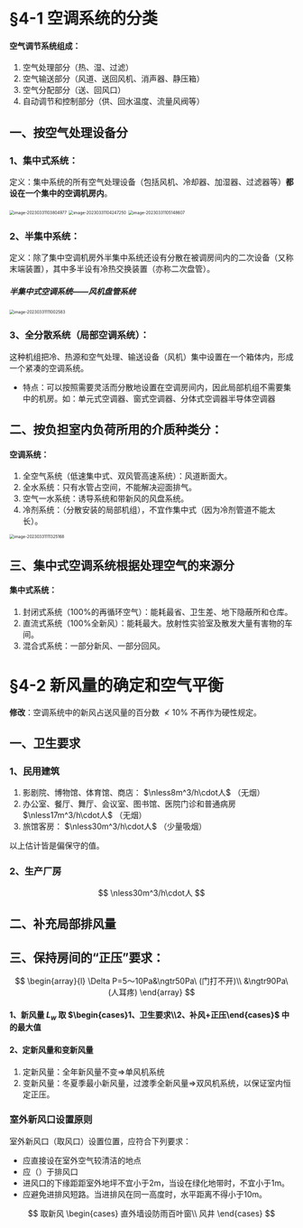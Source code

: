 # §4-1 空调系统的分类

#### 空气调节系统组成：

1. 空气处理部分（热、湿、过滤）
2. 空气输送部分（风道、送回风机、消声器、静压箱）
3. 空气分配部分（送、回风口）
4. 自动调节和控制部分（供、回水温度、流量风阀等）

## 一、按空气处理设备分

### 1、集中式系统：

定义：集中系统的所有空气处理设备（包括风机、冷却器、加湿器、过滤器等）**都设在一个集中的空调机房内**。

<img src="4.%E7%A9%BA%E6%B0%94%E8%B0%83%E8%8A%82%E7%B3%BB%E7%BB%9F.assets/image-20230331103804977.png" alt="image-20230331103804977" style="zoom:50%;" />

<img src="4.%E7%A9%BA%E6%B0%94%E8%B0%83%E8%8A%82%E7%B3%BB%E7%BB%9F.assets/image-20230331104247250.png" alt="image-20230331104247250" style="zoom:50%;" />

<img src="4.%E7%A9%BA%E6%B0%94%E8%B0%83%E8%8A%82%E7%B3%BB%E7%BB%9F.assets/image-20230331105148607.png" alt="image-20230331105148607" style="zoom:50%;" />

### 2、半集中系统：

定义：除了集中空调机房外半集中系统还设有分散在被调房间内的二次设备（又称末端装置），其中多半设有冷热交换装置（亦称二次盘管）。

##### 半集中式空调系统——风机盘管系统

<img src="4.%E7%A9%BA%E6%B0%94%E8%B0%83%E8%8A%82%E7%B3%BB%E7%BB%9F.assets/image-20230331111002583.png" alt="image-20230331111002583" style="zoom:50%;" />

### 3、全分散系统（局部空调系统）：

这种机组把冷、热源和空气处理、输送设备（风机）集中设置在一个箱体内，形成一个紧凑的空调系统。

* 特点：可以按照需要灵活而分散地设置在空调房间内，因此局部机组不需要集中的机房。如：单元式空调器、窗式空调器、分体式空调器半导体空调器

## 二、按负担室内负荷所用的介质种类分：

#### 空调系统：

1. 全空气系统（低速集中式、双风管高速系统）：风道断面大。
2. 全水系统：只有水管占空间，不能解决迎面排气。
3. 空气一水系统：诱导系统和带新风的风盘系统。
4. 冷剂系统：（分散安装的局部机组），不宜作集中式（因为冷剂管道不能太长）。

<img src="4.%E7%A9%BA%E6%B0%94%E8%B0%83%E8%8A%82%E7%B3%BB%E7%BB%9F.assets/image-20230331111325168.png" alt="image-20230331111325168" style="zoom:50%;" />

## 三、集中式空调系统根据处理空气的来源分

#### 集中式系统：

1. 封闭式系统（100%的再循环空气）：能耗最省、卫生差、地下隐蔽所和仓库。
2. 直流式系统（100%全新风）：能耗最大。放射性实验室及散发大量有害物的车间。
3. 混合式系统：一部分新风、一部分回风。

# §4-2 新风量的确定和空气平衡

**修改**：空调系统中的新风占送风量的百分数  $\nless10\%$ 不再作为硬性规定。

## 一、卫生要求

### 1、民用建筑

1. 影剧院、博物馆、体育馆、商店： $\nless8m^3/h\cdot人$ （无烟）
2. 办公室、餐厅、舞厅、会议室、图书馆、医院门诊和普通病房 $\nless17m^3/h\cdot人$ （无烟）
3. 旅馆客房： $\nless30m^3/h\cdot人$ （少量吸烟）

以上估计皆是偏保守的值。

### 2、生产厂房

$$
\nless30m^3/h\cdot人
$$

## 二、补充局部排风量

## 三、保持房间的“正压”要求：

$$
\begin{array}{l}
\Delta P=5～10Pa&\ngtr50Pa\ (门打不开)\\
&\ngtr90Pa\ (人耳疼)
\end{array}
$$

#### 1、新风量 $L_w$ 取 $\begin{cases}1、卫生要求\\2、补风+正压\end{cases}$ 中的最大值

#### 2、定新风量和变新风量

1. 定新风量：全年新风量不变⇒单风机系统
2. 变新风量：冬夏季最小新风量，过渡季全新风量⇒双风机系统，以保证室内恒定正压。

### 室外新风口设置原则

室外新风口（取风口）设置位置，应符合下列要求：

* 应直接设在室外空气较清洁的地点
* 应（）于排风口
* 进风口的下缘距距室外地坪不宜小于2m，当设在绿化地带时，不宜小于1m。
* 应避免进排风短路。当进排风在同一高度时，水平距离不得小于10m。

$$
取新风
\begin{cases}
直外墙设防雨百叶窗\\
风井
\end{cases}
$$

